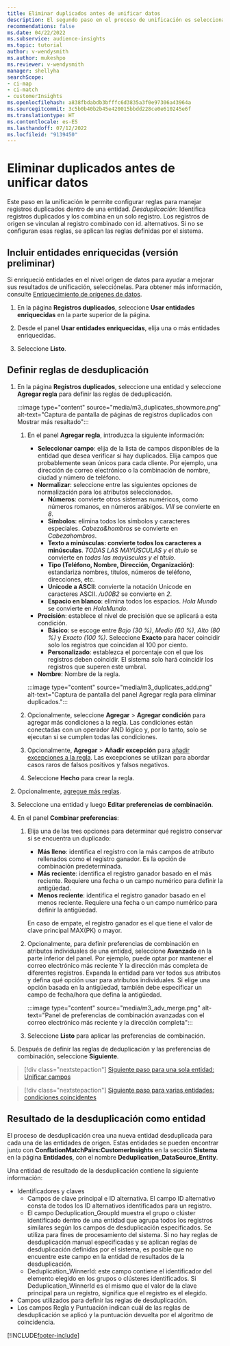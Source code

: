 ```yaml
---
title: Eliminar duplicados antes de unificar datos
description: El segundo paso en el proceso de unificación es seleccionar qué registro guardar cuando se encuentran duplicados.
recommendations: false
ms.date: 04/22/2022
ms.subservice: audience-insights
ms.topic: tutorial
author: v-wendysmith
ms.author: mukeshpo
ms.reviewer: v-wendysmith
manager: shellyha
searchScope:
- ci-map
- ci-match
- customerInsights
ms.openlocfilehash: a838fbdabdb3bfffc6d3835a3f0e97306a43964a
ms.sourcegitcommit: 3c5b0b40b2b45e420015bbdd228ce0e610245e6f
ms.translationtype: HT
ms.contentlocale: es-ES
ms.lasthandoff: 07/12/2022
ms.locfileid: "9139450"
---
```

# <a name="remove-duplicates-before-unifying-data"></a>Eliminar duplicados antes de unificar datos

Este paso en la unificación le permite configurar reglas para manejar registros duplicados dentro de una entidad. *Desduplicación*: Identifica registros duplicados y los combina en un solo registro. Los registros de origen se vinculan al registro combinado con id. alternativos. Si no se configuran esas reglas, se aplican las reglas definidas por el sistema.

## <a name="include-enriched-entities-preview"></a>Incluir entidades enriquecidas (versión preliminar)

Si enriqueció entidades en el nivel origen de datos para ayudar a mejorar sus resultados de unificación, selecciónelas. Para obtener más información, consulte [Enriquecimiento de orígenes de datos](data-sources-enrichment.md).

1. En la página **Registros duplicados**, seleccione **Usar entidades enriquecidas** en la parte superior de la página.

1. Desde el panel **Usar entidades enriquecidas**, elija una o más entidades enriquecidas.

1. Seleccione **Listo**.

## <a name="define-deduplication-rules"></a>Definir reglas de desduplicación

1. En la página **Registros duplicados**, seleccione una entidad y seleccione **Agregar regla** para definir las reglas de deduplicación.

   :::image type="content" source="media/m3_duplicates_showmore.png" alt-text="Captura de pantalla de páginas de registros duplicados con Mostrar más resaltado":::

   1. En el panel **Agregar regla**, introduzca la siguiente información:
      - **Seleccionar campo**: elija de la lista de campos disponibles de la entidad que desea verificar si hay duplicados. Elija campos que probablemente sean únicos para cada cliente. Por ejemplo, una dirección de correo electrónico o la combinación de nombre, ciudad y número de teléfono.
      - **Normalizar**: seleccione entre las siguientes opciones de normalización para los atributos seleccionados.
        - **Números**: convierte otros sistemas numéricos, como números romanos, en números arábigos. *VIII* se convierte en *8*.
        - **Símbolos**: elimina todos los símbolos y caracteres especiales. *Cabeza&hombros* se convierte en *Cabezahombros*.
        - **Texto a minúsculas: convierte todos los caracteres a minúsculas**. *TODAS LAS MAYÚSCULAS y el título* se convierte en *todas las mayúsculas y el título*.
        - **Tipo (Teléfono, Nombre, Dirección, Organización)**: estandariza nombres, títulos, números de teléfono, direcciones, etc.
        - **Unicode a ASCII**: convierte la notación Unicode en caracteres ASCII. */u00B2* se convierte en *2*.
        - **Espacio en blanco**: elimina todos los espacios. *Hola Mundo* se convierte en *HolaMundo*.
      - **Precisión**: establece el nivel de precisión que se aplicará a esta condición.
        - **Básico**: se escoge entre *Bajo (30 %)*, *Medio (60 %)*, *Alto (80 %)* y *Exacto (100 %)*. Seleccione **Exacto** para hacer coincidir solo los registros que coincidan al 100 por ciento.
        - **Personalizado**: establezca el porcentaje con el que los registros deben coincidir. El sistema solo hará coincidir los registros que superen este umbral.
      - **Nombre**: Nombre de la regla.

      :::image type="content" source="media/m3_duplicates_add.png" alt-text="Captura de pantalla del panel Agregar regla para eliminar duplicados.":::

   1. Opcionalmente, seleccione **Agregar** > **Agregar condición** para agregar más condiciones a la regla. Las condiciones están conectadas con un operador AND lógico y, por lo tanto, solo se ejecutan si se cumplen todas las condiciones.

   1. Opcionalmente, **Agregar** > **Añadir excepción** para [añadir excepciones a la regla](match-entities.md#add-exceptions-to-a-rule). Las excepciones se utilizan para abordar casos raros de falsos positivos y falsos negativos.

   1. Seleccione **Hecho** para crear la regla.

1. Opcionalmente, [agregue más reglas](#define-deduplication-rules).

1. Seleccione una entidad y luego **Editar preferencias de combinación**.

1. En el panel **Combinar preferencias**:
   1. Elija una de las tres opciones para determinar qué registro conservar si se encuentra un duplicado:
      - **Más lleno**: identifica el registro con la más campos de atributo rellenados como el registro ganador. Es la opción de combinación predeterminada.
      - **Más reciente**: identifica el registro ganador basado en el más reciente. Requiere una fecha o un campo numérico para definir la antigüedad.
      - **Menos reciente**: identifica el registro ganador basado en el menos reciente. Requiere una fecha o un campo numérico para definir la antigüedad.
      
      En caso de empate, el registro ganador es el que tiene el valor de clave principal MAX(PK) o mayor.
      
   1. Opcionalmente, para definir preferencias de combinación en atributos individuales de una entidad, seleccione **Avanzado** en la parte inferior del panel. Por ejemplo, puede optar por mantener el correo electrónico más reciente Y la dirección más completa de diferentes registros. Expanda la entidad para ver todos sus atributos y defina qué opción usar para atributos individuales. Si elige una opción basada en la antigüedad, también debe especificar un campo de fecha/hora que defina la antigüedad.

      :::image type="content" source="media/m3_adv_merge.png" alt-text="Panel de preferencias de combinación avanzadas con el correo electrónico más reciente y la dirección completa":::

   1. Seleccione **Listo** para aplicar las preferencias de combinación.

1. Después de definir las reglas de deduplicación y las preferencias de combinación, seleccione **Siguiente**.
  
> [!div class="nextstepaction"]
> [Siguiente paso para una sola entidad: Unificar campos](merge-entities.md)

> [!div class="nextstepaction"]
> [Siguiente paso para varias entidades: condiciones coincidentes](match-entities.md)

## <a name="deduplication-output-as-an-entity"></a>Resultado de la desduplicación como entidad

El proceso de desduplicación crea una nueva entidad desduplicada para cada una de las entidades de origen. Estas entidades se pueden encontrar junto con **ConflationMatchPairs:CustomerInsights** en la sección **Sistema** en la página **Entidades**, con el nombre **Deduplication_DataSource_Entity**.

Una entidad de resultado de la desduplicación contiene la siguiente información:

- Identificadores y claves
  - Campos de clave principal e ID alternativa. El campo ID alternativo consta de todos los ID alternativos identificados para un registro.
  - El campo Deduplication_GroupId muestra el grupo o clúster identificado dentro de una entidad que agrupa todos los registros similares según los campos de desduplicación especificados. Se utiliza para fines de procesamiento del sistema. Si no hay reglas de desduplicación manual especificadas y se aplican reglas de desduplicación definidas por el sistema, es posible que no encuentre este campo en la entidad de resultados de la desduplicación.
  - Deduplication_WinnerId: este campo contiene el identificador del elemento elegido en los grupos o clústeres identificados. Si Deduplication_WinnerId es el mismo que el valor de la clave principal para un registro, significa que el registro es el elegido.
- Campos utilizados para definir las reglas de desduplicación.
- Los campos Regla y Puntuación indican cuál de las reglas de desduplicación se aplicó y la puntuación devuelta por el algoritmo de coincidencia.

[!INCLUDE[footer-include](includes/footer-banner.md)]
